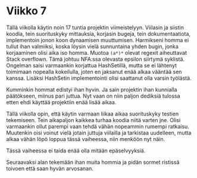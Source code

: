
# Viikko 7

Tällä viikolla käytin noin 17 tuntia projektin viimeistelyyn. Viilasin ja siistin koodia, tein suorituskyky mittauksia, korjasin bugeja, tein dokumentaatiota, implementoin jonon koon dynaamisen muuttumisen. Harmikseni homma ei tullut ihan valmiiksi, koska löysin vielä sunnuntaina yhden bugin, jonka korjaaminen olisi aika iso homma. Muotoa `(a*)*` olevat regexit aiheuttavat Stack overflown. Tämä johtuu NFA:ssa olevasta epsilon siirtymä syklistä. Ongelman saisi varmaankin korjattua HashSetillä, mutta se ei lähtenyt toimimaan nopealla kokeilulla, joten en jaksanut enää alkaa vääntää sen kanssa. Lisäksi HashSetin implementointi olisi saattanut olla varsin työlästä. 

Kumminkin hommat edistyi ihan hyvin. Ja sain projektin ihan kunnialla päätökseen, miinus pari juttua. Nyt vaan on niin paljon dediksiä tulossa etten ehdi käyttää projektiin enää lisää aikaa.

Tällä viikolla opin, että käytin varmaan liikaa aikaa suorituskyky testien tekemiseen. Tein aikapaljon kaikkea turhaa koodia niitä varten jne. Olisi varmaankin ollut parempi vaan tehdä vähän nopeammin rumempi ratkaisu. Muutenkin oisi voinut vielä jotain juttuja viilailla ja tarkistaa uudelleen, mutta alkaa vähän löpö loppua tässä vaiheessa, niin menköön nyt näin.

Tässä vaiheessa ei taida enää olla mitään epäselvyyksiä. 

Seuraavaksi alan tekemään ihan muita hommia ja pidän sormet ristissä toivoen että saan hyvän arvosanan. 
